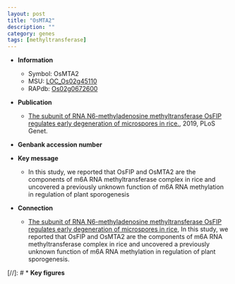 ```yaml
---
layout: post
title: "OsMTA2"
description: ""
category: genes
tags: [methyltransferase]
---
```


* **Information**  
    + Symbol: OsMTA2  
    + MSU: [LOC_Os02g45110](http://rice.plantbiology.msu.edu/cgi-bin/ORF_infopage.cgi?orf=LOC_Os02g45110)  
    + RAPdb: [Os02g0672600](http://rapdb.dna.affrc.go.jp/viewer/gbrowse_details/irgsp1?name=Os02g0672600)  

* **Publication**  
    + [The subunit of RNA N6-methyladenosine methyltransferase OsFIP regulates early degeneration of microspores in rice.](http://www.ncbi.nlm.nih.gov/pubmed?term=The+subunit+of+RNA+N6-methyladenosine+methyltransferase+OsFIP+regulates+early+degeneration+of+microspores+in+rice.%5BTitle%5D), 2019, PLoS Genet.

* **Genbank accession number**  

* **Key message**  
    + In this study, we reported that OsFIP and OsMTA2 are the components of m6A RNA methyltransferase complex in rice and uncovered a previously unknown function of m6A RNA methylation in regulation of plant sporogenesis

* **Connection**  
    + [The subunit of RNA N6-methyladenosine methyltransferase OsFIP regulates early degeneration of microspores in rice](http://www.ncbi.nlm.nih.gov/pubmed?term=The+subunit+of+RNA+N6-methyladenosine+methyltransferase+OsFIP+regulates+early+degeneration+of+microspores+in+rice%5BTitle%5D), In this study, we reported that OsFIP and OsMTA2 are the components of m6A RNA methyltransferase complex in rice and uncovered a previously unknown function of m6A RNA methylation in regulation of plant sporogenesis.

[//]: # * **Key figures**  


